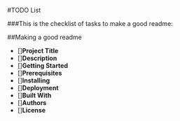 #TODO List

###This is the checklist of tasks to make a good readme:

##Making a good readme
- []**Project Title**
-   []**Description**
-   []**Getting Started**
-    []**Prerequisites**
-    []**Installing**
-   []**Deployment**
-   []**Built With**
-   []**Authors**
-   []**License**